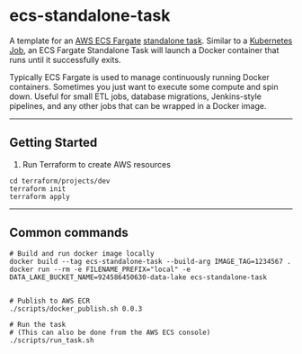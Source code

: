 # ecs-standalone-task

A template for an [AWS ECS Fargate](https://aws.amazon.com/fargate/) [standalone task](https://docs.aws.amazon.com/AmazonECS/0.0.1/developerguide/ecs_run_task-v2.html). Similar to a [Kubernetes Job](https://kubernetes.io/docs/concepts/workloads/controllers/job/), an ECS Fargate Standalone Task will launch a Docker container that runs until it successfully exits.

Typically ECS Fargate is used to manage continuously running Docker containers. Sometimes you just want to execute some compute and spin down. Useful for small ETL jobs, database migrations, Jenkins-style pipelines, and any other jobs that can be wrapped in a Docker image.

---

## Getting Started

1. Run Terraform to create AWS resources

```
cd terraform/projects/dev
terraform init
terraform apply
```

---

## Common commands

```
# Build and run docker image locally
docker build --tag ecs-standalone-task --build-arg IMAGE_TAG=1234567 .
docker run --rm -e FILENAME_PREFIX="local" -e DATA_LAKE_BUCKET_NAME=924586450630-data-lake ecs-standalone-task


# Publish to AWS ECR
./scripts/docker_publish.sh 0.0.3

# Run the task
# (This can also be done from the AWS ECS console)
./scripts/run_task.sh
```
